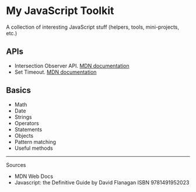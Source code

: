 # My JavaScript Toolkit

A collection of interesting JavaScript stuff (helpers, tools, mini-projects, etc.)

## APIs

- Intersection Observer API. [MDN documentation](https://developer.mozilla.org/en-US/docs/Web/API/Intersection_Observer_API)
- Set Timeout. [MDN documentation](https://developer.mozilla.org/en-US/docs/Web/API/setTimeout)

## Basics

- Math
- Date
- Strings
- Operators
- Statements
- Objects
- Pattern matching
- Useful methods



----

Sources

- MDN Web Docs
- Javascript: the Definitive Guide by David Flanagan ISBN 9781491952023 

